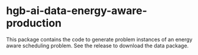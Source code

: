 # hgb-ai-data-energy-aware-production

This package contains the code to generate problem instances of an energy aware scheduling problem. See the release to download the data package.
